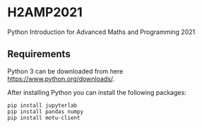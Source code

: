 # H2AMP2021
Python Introduction for Advanced Maths and Programming 2021


## Requirements

Python 3 can be downloaded from here https://www.python.org/downloads/.

After installing Python you can install the following packages:

``` 
pip install jupyterlab
pip install pandas numpy 
pip install motu-client 
```
